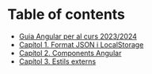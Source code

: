 # Table of contents

* [Guia Angular per al curs 2023/2024](book/intro.md)
* [Capítol 1. Format JSON i LocalStorage](book/chapter2.md)
* [Capítol 2. Components Angular](book/chapter3.md)
* [Capítol 3. Estils externs](book/chapter1.md)
